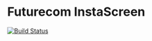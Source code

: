 Futurecom InstaScreen
===========

[![Build Status](https://travis-ci.org/Futurecom/InstaScreen.png?branch=travis)](https://travis-ci.org/Futurecom/InstaScreen)